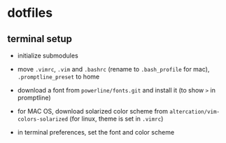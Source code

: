 # dotfiles

## terminal setup
- initialize submodules
- move `.vimrc`, `.vim` and `.bashrc` (rename to `.bash_profile` for mac), `.promptline_preset` to home
- download a font from `powerline/fonts.git` and install it (to show `>` in promptline)
- for MAC OS, download solarized color scheme from `altercation/vim-colors-solarized` (for linux, theme is set in `.vimrc`)

- in terminal preferences, set the font and color scheme
